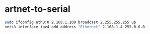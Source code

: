 # artnet-to-serial

```bash
sudo ifconfig eth0:0 2.168.1.100 broadcast 2.255.255.255 up
netsh interface ipv4 add address "Ethernet" 2.168.1.4 255.0.0.0
```
